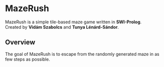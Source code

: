 # MazeRush

MazeRush is a simple tile-based maze game written in **SWI-Prolog**.  
Created by **Vidám Szabolcs** and **Tunya Lénárd-Sándor**.

## Overview
The goal of MazeRush is to escape from the randomly generated maze in as few steps as possible.